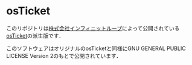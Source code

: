 osTicket
========

このリポジトリは[株式会社インフィニットループ](http://www.infiniteloop.co.jp/)によって公開されている[osTicket](http://osticket.com/)の派生版です．

このソフトウェアはオリジナルのosTicketと同様にGNU GENERAL PUBLIC LICENSE Version 2のもとで公開されています．

